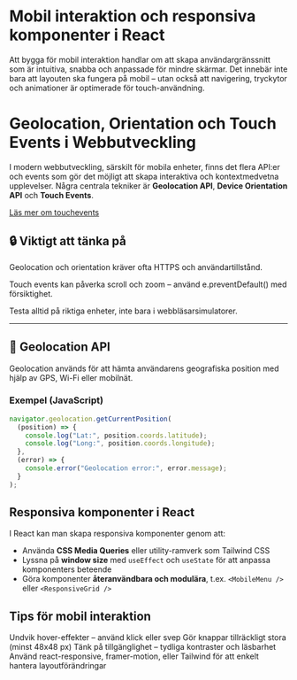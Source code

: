 # Mobil interaktion och responsiva komponenter i React

Att bygga för mobil interaktion handlar om att skapa användargränssnitt som är intuitiva, snabba och anpassade för mindre skärmar. Det innebär inte bara att layouten ska fungera på mobil – utan också att navigering, tryckytor och animationer är optimerade för touch-användning.


# Geolocation, Orientation och Touch Events i Webbutveckling

I modern webbutveckling, särskilt för mobila enheter, finns det flera API:er och events som gör det möjligt att skapa interaktiva och kontextmedvetna upplevelser. Några centrala tekniker är **Geolocation API**, **Device Orientation API** och **Touch Events**.

[Läs mer om touchevents](https://w3c.github.io/touch-events/)

## 🔒 Viktigt att tänka på
Geolocation och orientation kräver ofta HTTPS och användartillstånd.

Touch events kan påverka scroll och zoom – använd e.preventDefault() med försiktighet.

Testa alltid på riktiga enheter, inte bara i webbläsarsimulatorer.

---

## 📍 Geolocation API

Geolocation används för att hämta användarens geografiska position med hjälp av GPS, Wi-Fi eller mobilnät.

### Exempel (JavaScript)

```js
navigator.geolocation.getCurrentPosition(
  (position) => {
    console.log("Lat:", position.coords.latitude);
    console.log("Long:", position.coords.longitude);
  },
  (error) => {
    console.error("Geolocation error:", error.message);
  }
);
```

## Responsiva komponenter i React

I React kan man skapa responsiva komponenter genom att:

- Använda **CSS Media Queries** eller utility-ramverk som Tailwind CSS
- Lyssna på **window size** med `useEffect` och `useState` för att anpassa komponenters beteende
- Göra komponenter **återanvändbara och modulära**, t.ex. `<MobileMenu />` eller `<ResponsiveGrid />`


## Tips för mobil interaktion
Undvik hover-effekter – använd klick eller svep
Gör knappar tillräckligt stora (minst 48x48 px)
Tänk på tillgänglighet – tydliga kontraster och läsbarhet
Använd react-responsive, framer-motion, eller Tailwind för att enkelt hantera layoutförändringar

